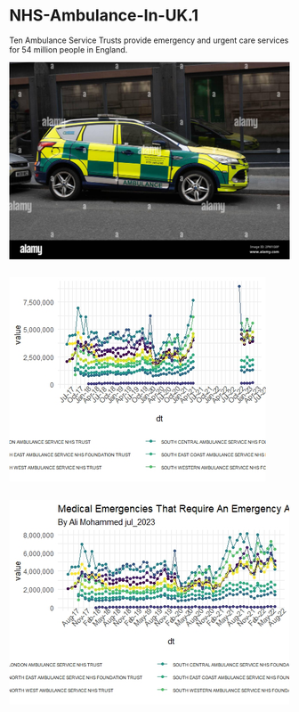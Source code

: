 # NHS-Ambulance-In-UK.1
Ten Ambulance Service Trusts provide emergency and urgent care services for 54 million people in England.

![](ambulance.jpg)


##
![](Ebjerg12.jpeg)

##
![](Ali.jpeg)
